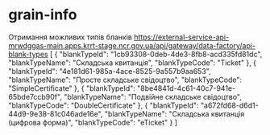 # grain-info

Отримання можливих типів бланків
https://external-service-api-mrwdggas-main.apps.krrt-stage.ncr.gov.ua/api/gateway/data-factory/api-blank-types
[
    {
        "blankTypeId": "1cb93308-0deb-4de3-8fb8-acd335fd81dc",
        "blankTypeName": "Складська квитанція",
        "blankTypeCode": "Ticket"
    },
    {
        "blankTypeId": "4e181d61-985a-4ace-8525-9a557b9aa653",
        "blankTypeName": "Просте складське свідоцтво",
        "blankTypeCode": "SimpleCertificate"
    },
    {
        "blankTypeId": "8be4841d-4c61-40c7-941e-65bde7ccb90f",
        "blankTypeName": "Подвійне складське свідоцтво",
        "blankTypeCode": "DoubleCertificate"
    },
    {
        "blankTypeId": "a672fd68-d6d1-44d9-9e38-81c046ade16e",
        "blankTypeName": "Складська квитанція (цифрова форма)",
        "blankTypeCode": "eTicket"
    }
]
